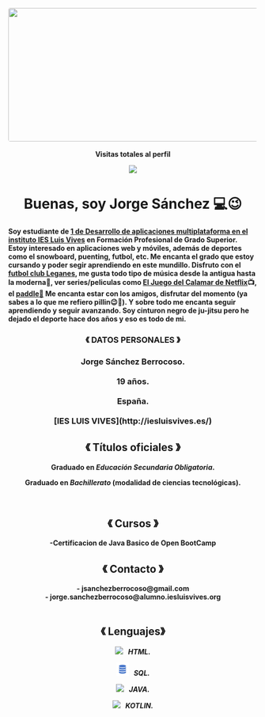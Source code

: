<p align="center">
  <a href="https://jorgesanchez3212.github.io/" target="_blank">
    <img loading="lazy" style="border-radius: 0.25rem;" 
      src="https://user-images.githubusercontent.com/90856289/139397910-9dd32d06-1c1d-4186-9fcc-412f3cc14902.jpg" width="1300px" height="270px
 alt="Imagen" 
      borderRadius='1rem' boxShadow = '0 5px 18px rgba(0,0,0,0.3)'> 
  </a>
</p>
<p align="center"><b> Visitas totales al perfil <b/></p>
<p align="center">   <img alingn="center" src="https://profile-counter.glitch.me/JorgeSanchezBerrocoso/count.svg" /></p> 

<h1 align= "center">Buenas, soy Jorge Sánchez 💻😉</h1>

Soy estudiante de [**1 de Desarrollo de aplicaciones multiplataforma** en el instituto ****IES Luis Vives****](https://aulavirtual33.educa.madrid.org/ies.luisvives.leganes/) en Formación Profesional de Grado Superior.
Estoy interesado en aplicaciones web y móviles, además de deportes como el **snowboard**, **puenting**, **futbol**, etc. Me encanta el grado que estoy cursando y poder segir aprendiendo en este mundillo.
Disfruto con el [**futbol club Leganes**](https://www.cdleganes.com/), me gusta todo tipo de **música** desde la antigua hasta la moderna🎸, ver **series/peliculas** como [**El Juego del Calamar de Netflix**](https://www.netflix.com/es/title/81040344)📺, el [**paddle**🎾](https://www.padelfederacion.es/Home)
Me encanta estar con los amigos, disfrutar del momento (ya sabes a lo que me refiero pillin😉🍺). Y sobre todo me encanta seguir aprendiendo y seguir avanzando. Soy cinturon negro de ju-jitsu pero he dejado el deporte hace dos años y eso es todo de mi.

<h3 align = "center">《 DATOS PERSONALES 》<h3>
<div align= "center">
Jorge Sánchez Berrocoso. <br>
<br>
19 años.<br>
<br>
España.<br>
<br>
[IES LUIS VIVES](http://iesluisvives.es/)<br>
                    </div>
                   
<h2 align="center"> 《  Títulos oficiales 》</h2>
  
<div align="center">
  
Graduado en ***Educación Secundaria Obligatoria***.
>
Graduado en ***Bachillerato*** (modalidad de ciencias tecnológicas).
</div>
<br>

<h2 align="center"> 《  Cursos 》</h2>
 <div align="center">
  -Certificacion de Java Basico de Open BootCamp
 </div>                                           

      
<h2 align="center"> 《  Contacto 》</h2>
                    <div align = "center">       
- jsanchezberrocoso@gmail.com
<br>
- jorge.sanchezberrocoso@alumno.iesluisvives.org
 </div><br>
                   
                   

<h2 align="center"> 《  Lenguajes》</h2>
 <div align="center">
              
 <img width="26px" src= "https://user-images.githubusercontent.com/90856289/139806176-be269e81-e7cf-466b-a65f-7c019e1b7b74.png" /> &nbsp; *HTML.* 

<img width="26px" src="https://raw.githubusercontent.com/github/explore/80688e429a7d4ef2fca1e82350fe8e3517d3494d/topics/sql/sql.png" /> &nbsp; *SQL.* 

<img width="26px" src="https://user-images.githubusercontent.com/90856289/139806319-958523d9-8220-4bd1-a2ea-543774eb3422.png" /> &nbsp; *JAVA.* 

<img width="26px" src="https://cms-assets.tutsplus.com/uploads/users/1499/posts/29820/preview_image/kotlin.jpg" /> &nbsp; *KOTLIN.* 
</div>


